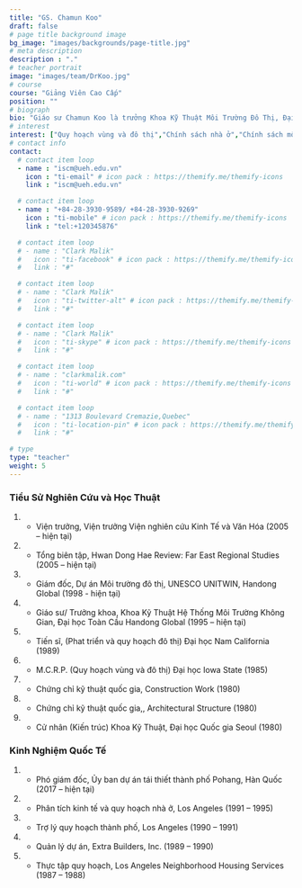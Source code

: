 ```yaml
---
title: "GS. Chamun Koo"
draft: false
# page title background image
bg_image: "images/backgrounds/page-title.jpg"
# meta description
description : "."
# teacher portrait
image: "images/team/DrKoo.jpg"
# course
course: "Giảng Viên Cao Cấp"
position: ""
# biograph
bio: "Giáo sư Chamun Koo là trưởng Khoa Kỹ Thuật Môi Trường Đô Thị, Đại học Toàn cầu Handong. Ông là Viện trưởng Viện nghiên cứu Kinh Tế và Văn Hóa. Ông cũng tham gia giảng dạy tại Khoa sau đại học Kinh Doanh và Phát triển Quốc Tế."
# interest
interest: ["Quy hoạch vùng và đô thị","Chính sách nhà ở","Chính sách môi trường","Chính sách công nghiệp"]
# contact info
contact:
  # contact item loop
  - name : "iscm@ueh.edu.vn"
    icon : "ti-email" # icon pack : https://themify.me/themify-icons
    link : "iscm@ueh.edu.vn"

  # contact item loop
  - name : "+84-28-3930-9589/ +84-28-3930-9269"
    icon : "ti-mobile" # icon pack : https://themify.me/themify-icons
    link : "tel:+120345876"

  # contact item loop
  # - name : "Clark Malik"
  #   icon : "ti-facebook" # icon pack : https://themify.me/themify-icons
  #   link : "#"

  # contact item loop
  # - name : "Clark Malik"
  #   icon : "ti-twitter-alt" # icon pack : https://themify.me/themify-icons
  #   link : "#"

  # contact item loop
  # - name : "Clark Malik"
  #   icon : "ti-skype" # icon pack : https://themify.me/themify-icons
  #   link : "#"

  # contact item loop
  # - name : "clarkmalik.com"
  #   icon : "ti-world" # icon pack : https://themify.me/themify-icons
  #   link : "#"

  # contact item loop
  # - name : "1313 Boulevard Cremazie,Quebec"
  #   icon : "ti-location-pin" # icon pack : https://themify.me/themify-icons
  #   link : "#"

# type
type: "teacher"
weight: 5
---
```


### Tiểu Sử Nghiên Cứu và Học Thuật
1. * Viện trưởng, Viện trưởng Viện nghiên cứu Kinh Tế và Văn Hóa (2005 – hiện tại)
1. * Tổng biên tập, Hwan Dong Hae Review: Far East Regional Studies (2005 – hiện tại)
1. * Giám đốc, Dự án Môi trường đô thị, UNESCO UNITWIN, Handong Global (1998 - hiện tại)
1. * Giáo sư/ Trưởng khoa, Khoa Kỹ Thuật Hệ Thống Môi Trường Không Gian, Đại học Toàn Cầu Handong Global (1995 – hiện tại)
1. * Tiến sĩ, (Phat triển và quy hoạch đô thị) Đại học Nam California (1989)
1. * M.C.R.P. (Quy hoạch vùng và đô thị) Đại học Iowa State (1985)
1. * Chứng chỉ kỹ thuật quốc gia, Construction Work (1980)
1. * Chứng chỉ kỹ thuật quốc gia,, Architectural Structure (1980)
1. * Cử nhân (Kiến trúc) Khoa Kỹ Thuật, Đại học Quốc gia Seoul (1980)

### Kinh Nghiệm Quốc Tế
1. * Phó giám đốc, Ủy ban dự án tái thiết thành phố Pohang, Hàn Quốc (2017 – hiện tại)
1. * Phân tích kinh tế và quy hoạch nhà ở, Los Angeles (1991 – 1995)
1. * Trợ lý quy hoạch thành phố, Los Angeles (1990 – 1991)
1. * Quản lý dự án, Extra Builders, Inc. (1989 – 1990)
1. * Thực tập quy hoạch, Los Angeles Neighborhood Housing Services (1987 – 1988)
